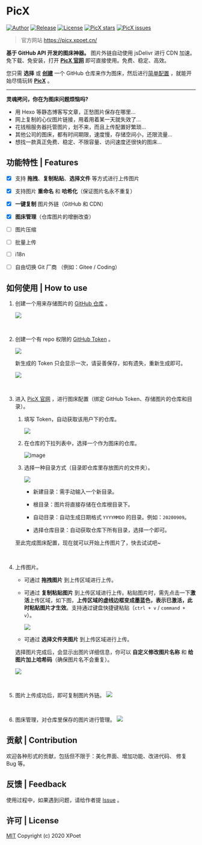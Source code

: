 # PicX

[![Author](https://img.shields.io/badge/author-XPoet-orange.svg?style=flat-square)](https://github.com/XPoet)
[![Release](https://img.shields.io/github/release/XPoet/picx.svg?style=flat-square)](https://github.com/XPoet/picx/releases)
[![License](https://img.shields.io/github/license/XPoet/picx.svg?style=flat-square)](https://github.com/XPoet/picx/blob/master/LICENSE)
[![PicX stars](https://img.shields.io/github/stars/XPoet/picx?style=flat-square)](https://github.com/XPoet/picx)
[![PicX issues](https://img.shields.io/github/issues-raw/xpoet/picx?style=flat-square)](https://github.com/XPoet/picx/issues)

> 官方网站 https://picx.xpoet.cn/

**基于 GitHub API 开发的图床神器。** 图片外链自动使用 jsDelivr 进行 CDN 加速。免下载、免安装，打开 **[PicX 官网](https://picx.xpoet.cn/)** 即可直接使用。免费、稳定、高效。

您只需 **选择** 或 **[创建](https://github.com/new)** 一个 GitHub 仓库来作为图床，然后进行[简单配置](https://picx.xpoet.cn/#/config) ，就能开始尽情玩转 **[PicX](https://picx.xpoet.cn/)** 。

---

**灵魂拷问，你在为图床问题烦恼吗?**

- 用 Hexo 等静态博客写文章，正愁图片保存在哪里...
- 网上复制的心仪图片链接，用着用着某一天就失效了...
- 花钱租服务器托管图片，划不来，而且上传配置好繁琐...
- 其他公司的图床，都有时间期限，速度慢，存储空间小，还限流量...
- 想找一款真正免费、稳定、不限容量、访问速度还很快的图床...


## 功能特性 | Features 

- [x] 支持 **拖拽**、**复制粘贴**、**选择文件** 等方式进行上传图片
- [x] 支持图片 **重命名** 和 **哈希化**（保证图片名永不重复）
- [x] **一键复制** 图片外链（GitHub 和 CDN）
- [x] **图床管理**（仓库图片的增删改查）
- [ ] 图片压缩
- [ ] 批量上传
- [ ] i18n
- [ ] 自由切换 Git 厂商 （例如：Gitee / Coding）


## 如何使用 | How to use 

1. 创建一个用来存储图片的 [GitHub 仓库](https://github.com/new) 。

   ![](https://cdn.jsdelivr.net/gh/XPoet/image-hosting@master/PicX/image.j1486dtk68n.png)

  <br>

2. 创建一个有 repo 权限的 [GitHub Token](https://github.com/settings/tokens/new) 。

   ![](https://cdn.jsdelivr.net/gh/XPoet/image-hosting@master/PicX/image.lpt1xl9fu.png)

   新生成的 Token 只会显示一次，请妥善保存，如有遗失，重新生成即可。

   ![](https://cdn.jsdelivr.net/gh/XPoet/xpoet-image-hosting/PicX/image.krns6rvn9l.png)

  <br>

3. 进入 [PicX 官网](https://picx.xpoet.cn/) ，进行图床配置（绑定 GitHub Token、存储图片的仓库和目录）。

   1. 填写 Token，自动获取该用户下的仓库。

      ![](https://cdn.jsdelivr.net/gh/XPoet/image-hosting@master/PicX/17961602582378_.pic.7955twzzcmc0.jpg)

   2. 在仓库的下拉列表中，选择一个作为图床的仓库。

      ![image](https://cdn.jsdelivr.net/gh/XPoet/image-hosting@master/PicX/image.a24pdwe6b5.png)

   3. 选择一种目录方式（目录即仓库里存放图片的文件夹）。

      ![](https://cdn.jsdelivr.net/gh/XPoet/image-hosting@master/PicX/dirModel.2mnglli43fk0.jpg)

      - 新建目录：需手动输入一个新目录。

      - 根目录：图片将直接存储在仓库根目录下。

      - 自动目录：自动生成日期格式 `YYYYMMDD` 的目录。例如：`20200909`。

      - 选择仓库目录：自动获取仓库下所有目录，选择一个即可。

     至此完成图床配置，现在就可以开始上传图片了，快去试试吧~

  <br>

4. 上传图片。

   - 可通过 **拖拽图片** 到上传区域进行上传。

   - 可通过 **复制粘贴图片** 到上传区域进行上传。粘贴图片时，需先点击一下**激活**上传区域，如下图，**上传区域的虚线边框变成墨蓝色，表示已激活，此时粘贴图片才生效**。支持通过键盘快捷键粘贴（`ctrl + v` / `command + v`）。

     ![](https://cdn.jsdelivr.net/gh/XPoet/image-hosting@master/PicX/image.6wfw84e4xlw0.png)

   - 可通过 **选择文件夹图片** 到上传区域进行上传。

    选择图片完成后，会显示出图片详细信息，你可以 **自定义修改图片名称** 和 **给图片加上哈希码**（确保图片名不会重复）。

    ![](https://cdn.jsdelivr.net/gh/XPoet/image-hosting@master/PicX/image.3ibdn25rjfe0.png)

  <br>

5. 图片上传成功后，即可复制图片外链。
   ![](https://cdn.jsdelivr.net/gh/XPoet/image-hosting@master/PicX/18031602583963_.pic_hd.70kvd1kgb880.jpg)

<br>

6. 图床管理，对仓库里保存的图片进行管理。
   ![](https://cdn.jsdelivr.net/gh/XPoet/image-hosting@master/PicX/ihm.3nr0yt9vrtk0.png)

## 贡献 | Contribution

欢迎各种形式的贡献，包括但不限于：美化界面、增加功能、改进代码、 修复 Bug 等。

##  反馈 | Feedback

使用过程中，如果遇到问题，请给作者提 [Issue](https://github.com/XPoet/picx/issues) 。

## 许可 | License

[MIT](https://github.com/XPoet/picx/blob/master/LICENSE) Copyright (c) 2020 XPoet
